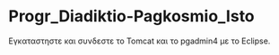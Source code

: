 # Progr_Diadiktio-Pagkosmio_Isto

Εγκαταστηστε και συνδεστε το Tomcat και το pgadmin4 με το Eclipse.
